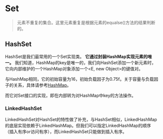 # Set
> 元素不重复的集合。这里元素重复是根据元素的equalse()方法的结果判断的。

## HashSet
HashSet是我们最常用的一个Set实现类。 **它通过封装HashMap实现元素的唯一。** 我们知道，HashMap的key是唯一的，我们向HashSet添加一个新元素时，它向内部维护的一个HashMap对象添加一个<E, new Object>的键值对。

与HashMap相同，它的初始容量为16，初始负载因子为0.75f。关于容量与负载因子的关系，具体请参考[HashMap](https://github.com/2yLoo/broken-sowrd/blob/master/java-base/util/Map/HashMap.md)。

而它对Set接口的实现，即在内部转为对HashMap中key的方法操作。

### LinkedHashSet
LinkedHashSet对HashSet的特性做了补充，与HashSet相似，LinkedHashMap的底层实现依赖于LinkedHashMap。但我们可以指定LinkedHashMap的顺序（插入有序or访问有序），而LinkedHashSet只能做到插入有序。
